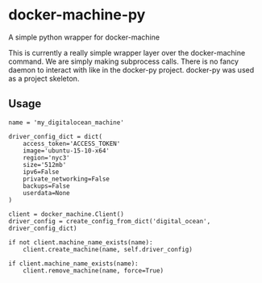 # docker-machine-py
A simple python wrapper for docker-machine

This is currently a really simple wrapper layer over the docker-machine command. We are simply making subprocess
calls. There is no fancy daemon to interact with like in the docker-py project. docker-py was used as a project
skeleton.

## Usage

    name = 'my_digitalocean_machine'
    
    driver_config_dict = dict(
        access_token='ACCESS_TOKEN'
        image='ubuntu-15-10-x64'
        region='nyc3'
        size='512mb'
        ipv6=False
        private_networking=False
        backups=False
        userdata=None
    )

    client = docker_machine.Client()
    driver_config = create_config_from_dict('digital_ocean', driver_config_dict)

    if not client.machine_name_exists(name):
        client.create_machine(name, self.driver_config)
        
    if client.machine_name_exists(name):
        client.remove_machine(name, force=True)

